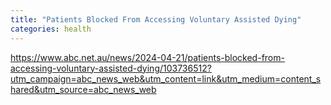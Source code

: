 ```yaml
---
title: "Patients Blocked From Accessing Voluntary Assisted Dying"
categories: health
---
```


https://www.abc.net.au/news/2024-04-21/patients-blocked-from-accessing-voluntary-assisted-dying/103736512?utm_campaign=abc_news_web&utm_content=link&utm_medium=content_shared&utm_source=abc_news_web


